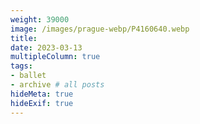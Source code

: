 ```yaml
---
weight: 39000
image: /images/prague-webp/P4160640.webp
title:
date: 2023-03-13
multipleColumn: true
tags:
- ballet
- archive # all posts
hideMeta: true
hideExif: true
---
```

